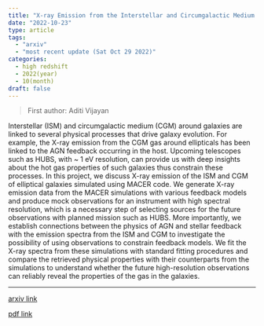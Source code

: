 ```yaml
---
title: "X-ray Emission from the Interstellar and Circumgalactic Medium of Elliptical Galaxies based on MACER simulations"
date: "2022-10-23"
type: article
tags:
  - "arxiv"
  - "most recent update (Sat Oct 29 2022)"
categories:
  - high redshift
  - 2022(year)
  - 10(month)
draft: false
---
```


> First author: Aditi Vijayan

 Interstellar (ISM) and circumgalactic medium (CGM) around galaxies are linked
to several physical processes that drive galaxy evolution. For example, the
X-ray emission from the CGM gas around ellipticals has been linked to the AGN
feedback occurring in the host. Upcoming telescopes such as HUBS, with ~ 1 eV
resolution, can provide us with deep insights about the hot gas properties of
such galaxies thus constrain these processes. In this project, we discuss X-ray
emission of the ISM and CGM of elliptical galaxies simulated using MACER code.
We generate X-ray emission data from the MACER simulations with various
feedback models and produce mock observations for an instrument with high
spectral resolution, which is a necessary step of selecting sources for the
future observations with planned mission such as HUBS. More importantly, we
establish connections between the physics of AGN and stellar feedback with the
emission spectra from the ISM and CGM to investigate the possibility of using
observations to constrain feedback models. We fit the X-ray spectra from these
simulations with standard fitting procedures and compare the retrieved physical
properties with their counterparts from the simulations to understand whether
the future high-resolution observations can reliably reveal the properties of
the gas in the galaxies.

---
[arxiv link](http://arxiv.org/abs/2210.12886v1)

[pdf link](http://arxiv.org/pdf/2210.12886v1)